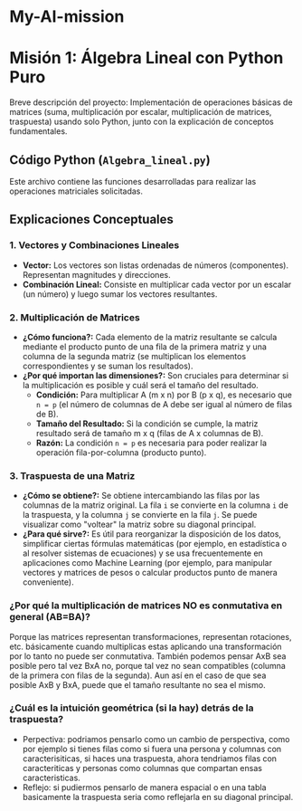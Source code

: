 # My-AI-mission
# Misión 1: Álgebra Lineal con Python Puro

Breve descripción del proyecto: Implementación de operaciones básicas de matrices (suma, multiplicación por escalar, multiplicación de matrices, traspuesta) usando solo Python, junto con la explicación de conceptos fundamentales.

## Código Python (`Algebra_lineal.py`)

Este archivo contiene las funciones desarrolladas para realizar las operaciones matriciales solicitadas.

## Explicaciones Conceptuales
### 1. Vectores y Combinaciones Lineales

* **Vector:** Los vectores son listas ordenadas de números (componentes). Representan magnitudes y direcciones.
* **Combinación Lineal:** Consiste en multiplicar cada vector por un escalar (un número) y luego sumar los vectores resultantes.

### 2. Multiplicación de Matrices

* **¿Cómo funciona?:** Cada elemento de la matriz resultante se calcula mediante el producto punto de una fila de la primera matriz y una columna de la segunda matriz (se multiplican los elementos correspondientes y se suman los resultados).
* **¿Por qué importan las dimensiones?:** Son cruciales para determinar si la multiplicación es posible y cuál será el tamaño del resultado.
    * **Condición:** Para multiplicar A (m x n) por B (p x q), es necesario que `n = p` (el número de columnas de A debe ser igual al número de filas de B).
    * **Tamaño del Resultado:** Si la condición se cumple, la matriz resultado será de tamaño m x q (filas de A x columnas de B).
    * **Razón:** La condición `n = p` es necesaria para poder realizar la operación fila-por-columna (producto punto).
      
### 3. Traspuesta de una Matriz

* **¿Cómo se obtiene?:** Se obtiene intercambiando las filas por las columnas de la matriz original. La fila `i` se convierte en la columna `i` de la traspuesta, y la columna `j` se convierte en la fila `j`. Se puede visualizar como "voltear" la matriz sobre su diagonal principal.
* **¿Para qué sirve?:** Es útil para reorganizar la disposición de los datos, simplificar ciertas fórmulas matemáticas (por ejemplo, en estadística o al resolver sistemas de ecuaciones) y se usa frecuentemente en aplicaciones como Machine Learning (por ejemplo, para manipular vectores y matrices de pesos o calcular productos punto de manera conveniente).

### ¿Por qué la multiplicación de matrices NO es conmutativa en general (AB=BA)?
Porque las matrices representan transformaciones, representan rotaciones, etc. básicamente cuando multiplicas estas aplicando una transformación por lo tanto no puede ser conmutativa. También podemos pensar AxB sea posible pero tal vez BxA no, porque tal vez no sean compatibles (columna de la primera con filas de la segunda). Aun así en el caso de que sea posible AxB y BxA, puede que el tamaño resultante no sea el mismo.
### ¿Cuál es la intuición geométrica (si la hay) detrás de la traspuesta?
* Perpectiva: podriamos pensarlo como un cambio de perspectiva, como por ejemplo si tienes filas como si fuera una persona y columnas con caracterisiticas, si haces una traspuesta, ahora tendriamos filas con caracteriticas y personas como columnas que compartan ensas caracteristicas.
* Reflejo: si pudiermos pensarlo de manera espacial o en una tabla basicamente la traspuesta seria como reflejarla en su diagonal principal. 
